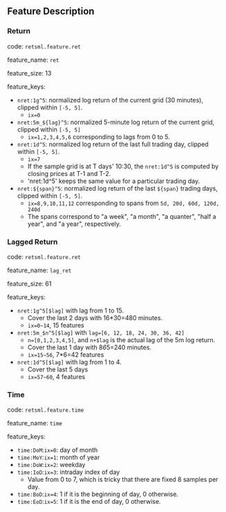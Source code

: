 ## Feature Description

### Return

code: `retsml.feature.ret`

feature_name: `ret`

feature_size: 13

feature_keys:
* `nret:1g^5`: normalized log return of the current grid (30 minutes), clipped within `[-5, 5]`.
    * `ix=0` 
* `nret:5m_${lag}^5`: normalized 5-minute log return of the current grid, clipped within `[-5, 5]`
    * `ix=1,2,3,4,5,6` corresponding to lags from 0 to 5.
* `nret:1d^5`: normalized log return of the last full trading day, clipped within `[-5, 5]`.
    * `ix=7`
    * If the sample grid is at T days' 10:30, the `nret:1d^5` is computed by closing prices at T-1 and T-2.
    * 'nret:1d^5' keeps the same value for a particular trading day.
* `nret:${span}^5`: normalized log return of the last `${span}` trading days, clipped within `[-5, 5]`.
    * `ix=8,9,10,11,12` corresponding to spans from `5d, 20d, 60d, 120d, 240d`
    * The spans correspond to "a week", "a month", "a quanter", "half a year", and "a year", respectively.

### Lagged Return

code: `retsml.feature.ret`

feature_name: `lag_ret`

feature_size: 61

feature_keys:
* `nret:1g^5[$lag]` with lag from 1 to 15.
    * Cover the last 2 days with 16*30=480 minutes.
    * `ix=0~14`, 15 features
* `nret:5m_$n^5[$lag]` with `lag=[6, 12, 18, 24, 30, 36, 42]`
    * `n=[0,1,2,3,4,5]`, and `n+$lag` is the actual lag of the 5m log return.
    * Cover the last 1 day with 8*6*5=240 minutes.
    * `ix=15~56`, 7*6=42 features
* `nret:1d^5[$lag]` with lag from 1 to 4.
    * Cover the last 5 days
    * `ix=57~60`, 4 features

### Time

code: `retsml.feature.time`

feature_name: `time`

feature_keys:
* `time:DoM`:`ix=0`: day of month
* `time:MoY`:`ix=1`: month of year
* `time:DoW`:`ix=2`: weekday
* `time:IoD`:`ix=3`: intraday index of day
    * Value from 0 to 7, which is tricky that there are fixed 8 samples per day.
* `time:BoD`:`ix=4`: 1 if it is the beginning of day, 0 otherwise.
* `time:EoD`:`ix=5`: 1 if it is the end of day, 0 otherwise.